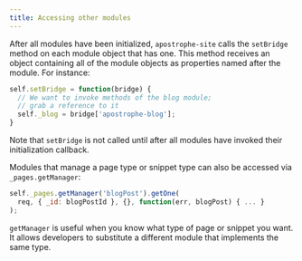 ```yaml
---
title: Accessing other modules
---
```


After all modules have been initialized, `apostrophe-site` calls the `setBridge` method on each module object that has one. This method receives an object containing all of the module objects as properties named after the module. For instance:

```javascript
self.setBridge = function(bridge) {
  // We want to invoke methods of the blog module;
  // grab a reference to it
  self._blog = bridge['apostrophe-blog'];
}
```

Note that `setBridge` is not called until after all modules have invoked their initialization callback.

Modules that manage a page type or snippet type can also be accessed via `_pages.getManager`:

```javascript
self._pages.getManager('blogPost').getOne(
  req, { _id: blogPostId }, {}, function(err, blogPost) { ... }
);
```

`getManager` is useful when you know what type of page or snippet you want. It allows developers to substitute a different module that implements the same type.
